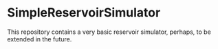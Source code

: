 # SimpleReservoirSimulator
This repository contains a very basic reservoir simulator, perhaps, to be extended in the future.
